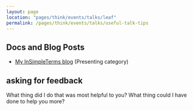 ```yaml
---
layout: page
location: "pages/think/events/talks/leaf"
permalink: /pages/think/events/talks/useful-talk-tips
---
```


## Docs and Blog Posts

- [My InSimpleTerms blog](https://insimpleterms.blog/category/presenting) (Presenting category)

## asking for feedback 

What thing did I do that was most helpful to you?
What thing could I have done to help you more?

